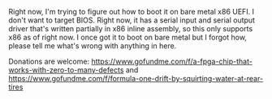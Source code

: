 Right now, I'm trying to figure out how to boot it on bare metal x86 UEFI. I don't want to target BIOS.
Right now, it has a serial input and serial output driver that's written partially in x86 inline assembly,
so this only supports x86 as of right now. I once got it to boot on bare metal but I forgot how, please tell
me what's wrong with anything in here.

Donations are welcome: https://www.gofundme.com/f/a-fpga-chip-that-works-with-zero-to-many-defects and
https://www.gofundme.com/f/formula-one-drift-by-squirting-water-at-rear-tires
